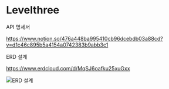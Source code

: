 # Levelthree

API 명세서

https://www.notion.so/476a448ba995410cb96dcebdb03a88cd?v=d1c46c895b5a4154a0742383b9abb3c1

ERD 설계

https://www.erdcloud.com/d/MqSJ6oafku25xuGxx

![ERD 설계](https://github.com/GrH9018/Levelthree/assets/133674570/377cc539-fcf1-466d-8c99-ff119781dce7)
